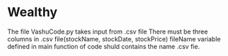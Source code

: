 # Wealthy
The file VashuCode.py takes input from .csv file
There must be three columns in .csv file(stockName, stockDate, stockPrice)
fileName variable defined in main function of code shuld contains the name .csv fie.

